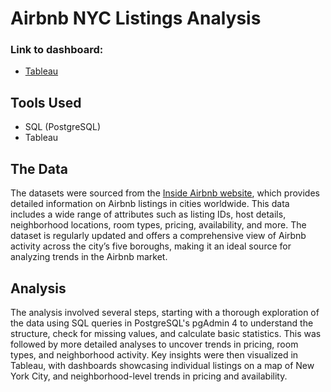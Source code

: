 # **Airbnb NYC Listings Analysis**

### **Link to dashboard:**
- [Tableau](https://public.tableau.com/app/profile/brianwei/viz/AirbnbNYC_17238449916730/ListingsExplorer)

## **Tools Used**
- SQL (PostgreSQL)
- Tableau

## **The Data**
The datasets were sourced from the [Inside Airbnb website](https://insideairbnb.com/), which provides detailed information on Airbnb listings in cities worldwide. This data includes a wide range of attributes such as listing IDs, host details, neighborhood locations, room types, pricing, availability, and more. The dataset is regularly updated and offers a comprehensive view of Airbnb activity across the city’s five boroughs, making it an ideal source for analyzing trends in the Airbnb market.

## **Analysis**
The analysis involved several steps, starting with a thorough exploration of the data using SQL queries in PostgreSQL's pgAdmin 4 to understand the structure, check for missing values, and calculate basic statistics. This was followed by more detailed analyses to uncover trends in pricing, room types, and neighborhood activity. Key insights were then visualized in Tableau, with dashboards showcasing individual listings on a map of New York City, and neighborhood-level trends in pricing and availability. 
